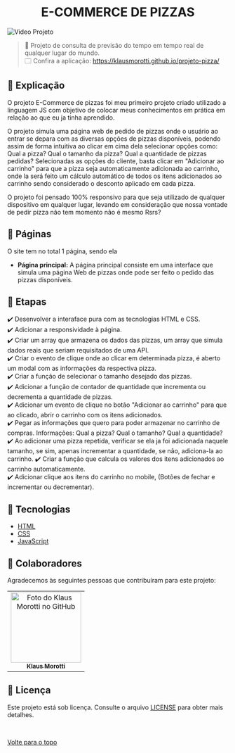 <h1 align="center">E-COMMERCE DE PIZZAS</h1>

<img src="assets/images/video-projeto-gif.gif" alt="Video Projeto">

> 🔎 Projeto de consulta de previsão do tempo em tempo real de qualquer lugar do mundo. <br>
🗔 Confira a aplicação: https://klausmorotti.github.io/projeto-pizza/ <br>
## :page_facing_up: Explicação
O projeto E-Commerce de pizzas foi meu primeiro projeto criado utilizado a linguagem JS com objetivo de colocar meus conhecimentos em prática em relação ao que eu ja tinha aprendido.

O projeto simula uma página web de pedido de pizzas onde o usuário ao entrar se depara com as diversas opções de pizzas disponíveis, podendo assim de forma intuitiva ao clicar em cima dela selecionar opções como: Qual a pizza? Qual o tamanho da pizza? Qual a quantidade de pizzas pedidas?
Selecionadas as opções do cliente, basta clicar em "Adicionar ao carrinho" para que a pizza seja automaticamente adicionada ao carrinho, onde la será feito um cálculo automático de todos os itens adicionados ao carrinho sendo considerado o desconto aplicado em cada pizza.

O projeto foi pensado 100% responsivo para que seja utilizado de qualquer dispositivo em qualquer lugar, levando em consideração que nossa vontade de pedir pizza não tem momento não é mesmo Rsrs?

## 📁 Páginas

O site tem no total 1 página, sendo ela

- **Página principal:** A página principal consiste em uma interface que simula uma página Web de pizzas onde pode ser feito o pedido das pizzas disponíveis.


## 🎯 Etapas ##

:heavy_check_mark: Desenvolver a interaface pura com as tecnologias HTML e CSS. <br>
:heavy_check_mark: Adicionar a responsividade à página. <br>
:heavy_check_mark: Criar um array que armazena os dados das pizzas, um array que simula dados reais que seriam requisitados de uma API. <br>
:heavy_check_mark: Criar o evento de clique onde ao clicar em determinada pizza, é aberto um modal com as informações da respectiva pizza. <br>
:heavy_check_mark: Criar a função de selecionar o tamanho desejado das pizzas. <br>
:heavy_check_mark: Adicionar a função de contador de quantidade que incrementa ou decrementa a quantidade de pizzas. <br>
:heavy_check_mark: Adicionar um evento de clique no botão "Adicionar ao carrinho" para que ao clicado, abrir o carrinho com os itens adicionados. <br>
:heavy_check_mark: Pegar as informações que quero para poder armazenar no carrinho de compras. Informações: Qual a pizza? Qual o tamanho? Qual a quantidade? <br>
:heavy_check_mark: Ao adicionar uma pizza repetida, verificar se ela ja foi adicionada naquele tamanho, se sim, apenas incrementar a quantidade, se não, adiciona-la ao carrinho.
:heavy_check_mark: Criar a função que calcula os valores dos itens adicionados ao carrinho automaticamente. <br>
:heavy_check_mark: Adicionar clique aos itens do carrinho no mobile, (Botões de fechar e incrementar ou decrementar). <br>

## 🚀 Tecnologias ##

- [HTML](https://developer.mozilla.org/pt-BR/docs/Web/HTML)
- [CSS](https://developer.mozilla.org/pt-BR/docs/Web/CSS)
- [JavaScript](https://developer.mozilla.org/pt-BR/docs/Web/JavaScript)

## 🤝 Colaboradores

Agradecemos às seguintes pessoas que contribuíram para este projeto:

<table>
  <tr>
    <td align="center">
      <a href="#">
        <img src="https://avatars.githubusercontent.com/u/84789400?v=4" width="160px;" alt="Foto do Klaus Morotti no GitHub"/><br>
        <sub>
          <b>Klaus Morotti</b>
        </sub>
      </a>
    </td>
  </tr>
</table>

## 📝 Licença

Este projeto está sob licença. Consulte o arquivo [LICENSE](https://github.com/klausmorotti/projeto-pizza/blob/master/LICENSE) para obter mais detalhes.

&#xa0;

<a href="#top">Volte para o topo</a>
